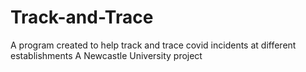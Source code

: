 # Track-and-Trace
A program created to help track and trace covid incidents at different establishments
A Newcastle University project
